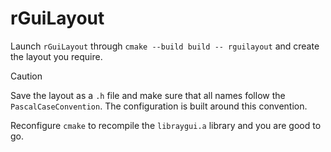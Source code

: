 # rGuiLayout

Launch `rGuiLayout` through `cmake --build build -- rguilayout` and create
the layout you require.

> [!CAUTION]
> Save the layout as a `.h` file and make sure that all names follow the `PascalCaseConvention`.
> The configuration is built around this convention.

Reconfigure `cmake` to recompile the `libraygui.a` library and you are good to go.

